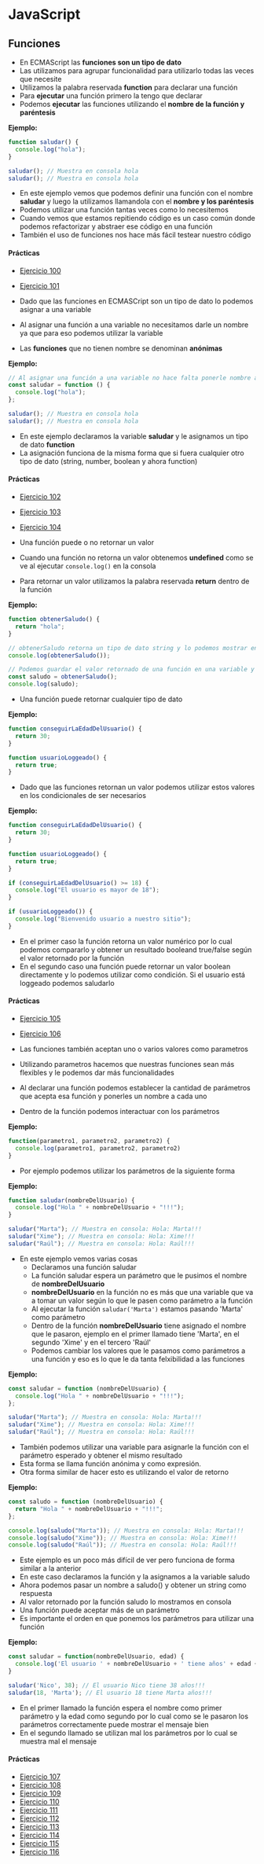 # JavaScript

## Funciones

- En ECMAScript las **funciones son un tipo de dato**
- Las utilizamos para agrupar funcionalidad para utilizarlo todas las veces que necesite
- Utilizamos la palabra reservada **function** para declarar una función
- Para **ejecutar** una función primero la tengo que declarar
- Podemos **ejecutar** las funciones utilizando el **nombre de la función y paréntesis**

**Ejemplo:**

```js
function saludar() {
  console.log("hola");
}

saludar(); // Muestra en consola hola
saludar(); // Muestra en consola hola
```

- En este ejemplo vemos que podemos definir una función con el nombre **saludar** y luego la utilizamos llamandola con el **nombre y los paréntesis**
- Podemos utilizar una función tantas veces como lo necesitemos
- Cuando vemos que estamos repitiendo código es un caso común donde podemos refactorizar y abstraer ese código en una función
- También el uso de funciones nos hace más fácil testear nuestro código

#### Prácticas

- [Ejercicio 100](../ejercicios/consignas/js/ej100.md)
- [Ejercicio 101](../ejercicios/consignas/js/ej101.md)

- Dado que las funciones en ECMASCript son un tipo de dato lo podemos asignar a una variable
- Al asignar una función a una variable no necesitamos darle un nombre ya que para eso podemos utilizar la variable
- Las **funciones** que no tienen nombre se denominan **anónimas**

**Ejemplo:**

```js
// Al asignar una función a una variable no hace falta ponerle nombre a la función
const saludar = function () {
  console.log("hola");
};

saludar(); // Muestra en consola hola
saludar(); // Muestra en consola hola
```

- En este ejemplo declaramos la variable **saludar** y le asignamos un tipo de dato **function**
- La asignación funciona de la misma forma que si fuera cualquier otro tipo de dato (string, number, boolean y ahora function)

#### Prácticas

- [Ejercicio 102](../ejercicios/consignas/js/ej102.md)
- [Ejercicio 103](../ejercicios/consignas/js/ej103.md)
- [Ejercicio 104](../ejercicios/consignas/js/ej104.md)

- Una función puede o no retornar un valor
- Cuando una función no retorna un valor obtenemos **undefined** como se ve al ejecutar `console.log()` en la consola
- Para retornar un valor utilizamos la palabra reservada **return** dentro de la función

**Ejemplo:**

```js
function obtenerSaludo() {
  return "hola";
}

// obtenerSaludo retorna un tipo de dato string y lo podemos mostrar en console.log()
console.log(obtenerSaludo());

// Podemos guardar el valor retornado de una función en una variable y luego utilizarlo
const saludo = obtenerSaludo();
console.log(saludo);
```

- Una función puede retornar cualquier tipo de dato

**Ejemplo:**

```js
function conseguirLaEdadDelUsuario() {
  return 30;
}

function usuarioLoggeado() {
  return true;
}
```

- Dado que las funciones retornan un valor podemos utilizar estos valores en los condicionales de ser necesarios

**Ejemplo:**

```js
function conseguirLaEdadDelUsuario() {
  return 30;
}

function usuarioLoggeado() {
  return true;
}

if (conseguirLaEdadDelUsuario() >= 18) {
  console.log("El usuario es mayor de 18");
}

if (usuarioLoggeado()) {
  console.log("Bienvenido usuario a nuestro sitio");
}
```

- En el primer caso la función retorna un valor numérico por lo cual podemos compararlo y obtener un resultado booleand true/false según el valor retornado por la función
- En el segundo caso una función puede retornar un valor boolean directamente y lo podemos utilizar como condición. Si el usuario está loggeado podemos saludarlo

#### Prácticas

- [Ejercicio 105](../ejercicios/consignas/js/ej105.md)
- [Ejercicio 106](../ejercicios/consignas/js/ej106.md)

- Las funciones también aceptan uno o varios valores como parametros
- Utilizando parametros hacemos que nuestras funciones sean más flexibles y le podemos dar más funcionalidades
- Al declarar una función podemos establecer la cantidad de parámetros que acepta esa función y ponerles un nombre a cada uno
- Dentro de la función podemos interactuar con los parámetros

**Ejemplo:**

```js
function(parametro1, parametro2, parametro2) {
  console.log(parametro1, parametro2, parametro2)
}
```

- Por ejemplo podemos utilizar los parámetros de la siguiente forma

**Ejemplo:**

```js
function saludar(nombreDelUsuario) {
  console.log("Hola " + nombreDelUsuario + "!!!");
}

saludar("Marta"); // Muestra en consola: Hola: Marta!!!
saludar("Xime"); // Muestra en consola: Hola: Xime!!!
saludar("Raúl"); // Muestra en consola: Hola: Raúl!!!
```

- En este ejemplo vemos varias cosas
  - Declaramos una función saludar
  - La función saludar espera un parámetro que le pusimos el nombre de **nombreDelUsuario**
  - **nombreDelUsuario** en la función no es más que una variable que va a tomar un valor según lo que le pasen como parámetro a la función
  - Al ejecutar la función `saludar('Marta')` estamos pasando 'Marta' como parámetro
  - Dentro de la función **nombreDelUsuario** tiene asignado el nombre que le pasaron, ejemplo en el primer llamado tiene 'Marta', en el segundo 'Xime' y en el tercero 'Raúl'
  - Podemos cambiar los valores que le pasamos como parámetros a una función y eso es lo que le da tanta felxibilidad a las funciones

**Ejemplo:**

```js
const saludar = function (nombreDelUsuario) {
  console.log("Hola " + nombreDelUsuario + "!!!");
};

saludar("Marta"); // Muestra en consola: Hola: Marta!!!
saludar("Xime"); // Muestra en consola: Hola: Xime!!!
saludar("Raúl"); // Muestra en consola: Hola: Raúl!!!
```

- También podemos utilizar una variable para asignarle la función con el parámetro esperado y obtener el mismo resultado
- Esta forma se llama función anónima y como expresión.
- Otra forma similar de hacer esto es utilizando el valor de retorno

**Ejemplo:**

```js
const saludo = function (nombreDelUsuario) {
  return "Hola " + nombreDelUsuario + "!!!";
};

console.log(saludo("Marta")); // Muestra en consola: Hola: Marta!!!
console.log(saludo("Xime")); // Muestra en consola: Hola: Xime!!!
console.log(saludo("Raúl")); // Muestra en consola: Hola: Raúl!!!
```

- Este ejemplo es un poco más difícil de ver pero funciona de forma similar a la anterior
- En este caso declaramos la función y la asignamos a la variable saludo
- Ahora podemos pasar un nombre a saludo() y obtener un string como respuesta
- Al valor retornado por la función saludo lo mostramos en consola
- Una función puede aceptar más de un parámetro
- Es importante el orden en que ponemos los parámetros para utilizar una función

**Ejemplo:**

```js
const saludar = function(nombreDelUsuario, edad) {
  console.log('El usuario ' + nombreDelUsuario + ' tiene años' + edad + '!!!';
}

saludar('Nico', 38); // El usuario Nico tiene 38 años!!!
saludar(18, 'Marta'); // El usuario 18 tiene Marta años!!!
```

- En el primer llamado la función espera el nombre como primer parámetro y la edad como segundo por lo cual como se le pasaron los parámetros correctamente puede mostrar el mensaje bien
- En el segundo llamado se utilizan mal los parámetros por lo cual se muestra mal el mensaje

#### Prácticas

- [Ejercicio 107](../ejercicios/consignas/js/ej107.md)
- [Ejercicio 108](../ejercicios/consignas/js/ej108.md)
- [Ejercicio 109](../ejercicios/consignas/js/ej109.md)
- [Ejercicio 110](../ejercicios/consignas/js/ej110.md)
- [Ejercicio 111](../ejercicios/consignas/js/ej111.md)
- [Ejercicio 112](../ejercicios/consignas/js/ej112.md)
- [Ejercicio 113](../ejercicios/consignas/js/ej113.md)
- [Ejercicio 114](../ejercicios/consignas/js/ej114.md)
- [Ejercicio 115](../ejercicios/consignas/js/ej115.md)
- [Ejercicio 116](../ejercicios/consignas/js/ej116.md)
